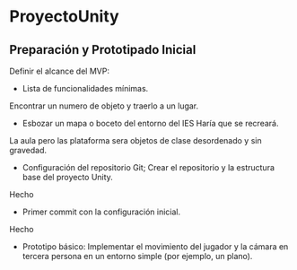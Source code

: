 # ProyectoUnity

## Preparación y Prototipado Inicial
Definir el alcance del MVP:

 - Lista de funcionalidades mínimas.

Encontrar un numero de objeto y traerlo a un lugar.
 - Esbozar un mapa o boceto del entorno del IES Haría que se recreará.

La aula pero las plataforma sera objetos de clase desordenado y sin gravedad.
 - Configuración del repositorio Git; Crear el repositorio y la estructura base del proyecto Unity.

Hecho
 - Primer commit con la configuración inicial.

Hecho
 - Prototipo básico:
Implementar el movimiento del jugador y la cámara en tercera persona en un entorno simple (por ejemplo, un plano).
